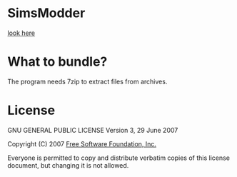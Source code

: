 # SimsModder
[look here](https://cos.ovh/sims-modder-1-0/)

# What to bundle?
The program needs 7zip to extract files from archives.

# License
GNU GENERAL PUBLIC LICENSE
Version 3, 29 June 2007

Copyright (C) 2007 [Free Software Foundation, Inc.](http://fsf.org/)

Everyone is permitted to copy and distribute verbatim copies of this license
document, but changing it is not allowed.